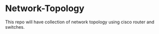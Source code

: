 # Network-Topology
This repo will have collection of network topology using cisco router and switches.
